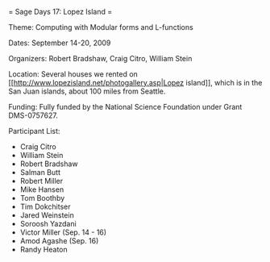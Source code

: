 = Sage Days 17: Lopez Island =

Theme: Computing with Modular forms and L-functions

Dates: September 14-20, 2009

Organizers: Robert Bradshaw, Craig Citro, William Stein

Location: Several houses we rented on [[http://www.lopezisland.net/photogallery.asp|Lopez island]], which is in the San Juan islands, about 100 miles from Seattle.

Funding: Fully funded by the National Science Foundation under Grant DMS-0757627.

Participant List:

 * Craig Citro 
 * William Stein
 * Robert Bradshaw
 * Salman Butt
 * Robert Miller
 * Mike Hansen
 * Tom Boothby
 * Tim Dokchitser
 * Jared Weinstein
 * Soroosh Yazdani
 * Victor Miller (Sep. 14 - 16)
 * Amod Agashe (Sep. 16)
 * Randy Heaton
